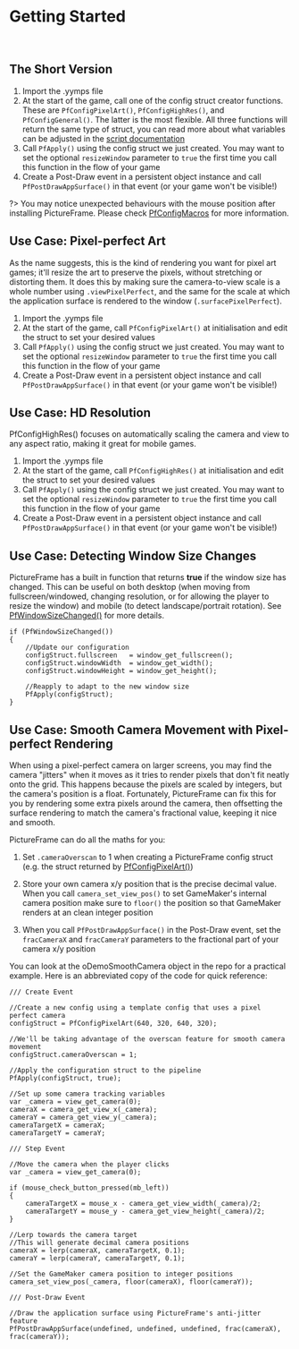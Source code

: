 # Getting Started

&nbsp;

## The Short Version

1. Import the .yymps file
2. At the start of the game, call one of the config struct creator functions. These are `PfConfigPixelArt()`, `PfConfigHighRes()`, and `PfConfigGeneral()`. The latter is the most flexible. All three functions will return the same type of struct, you can read more about what variables can be adjusted in the [script documentation](https://github.com/JujuAdams/PictureFrame/blob/dev/scripts/PfConfigGeneral/PfConfigGeneral.gml)
3. Call `PfApply()` using the config struct we just created. You may want to set the optional `resizeWindow` parameter to `true` the first time you call this function in the flow of your game
4. Create a Post-Draw event in a persistent object instance and call `PfPostDrawAppSurface()` in that event (or your game won't be visible!)

?> You may notice unexpected behaviours with the mouse position after installing PictureFrame. Please check [PfConfigMacros](PfConfigMacros) for more information.

## Use Case: Pixel-perfect Art

As the name suggests, this is the kind of rendering you want for pixel art games; it'll resize the art to preserve the pixels, without stretching or distorting them. It does this by making sure the camera-to-view scale is a whole number using `.viewPixelPerfect`, and the same for the scale at which the application surface is rendered to the window (`.surfacePixelPerfect`).

1. Import the .yymps file
2. At the start of the game, call `PfConfigPixelArt()` at initialisation and edit the struct to set your desired values
3. Call `PfApply()` using the config struct we just created. You may want to set the optional `resizeWindow` parameter to `true` the first time you call this function in the flow of your game
4. Create a Post-Draw event in a persistent object instance and call `PfPostDrawAppSurface()` in that event (or your game won't be visible!)

## Use Case: HD Resolution

PfConfigHighRes() focuses on automatically scaling the camera and view to any aspect ratio, making it great for mobile games. 

1. Import the .yymps file
2. At the start of the game, call `PfConfigHighRes()` at initialisation and edit the struct to set your desired values
3. Call `PfApply()` using the config struct we just created. You may want to set the optional `resizeWindow` parameter to `true` the first time you call this function in the flow of your game
4. Create a Post-Draw event in a persistent object instance and call `PfPostDrawAppSurface()` in that event (or your game won't be visible!)

## Use Case: Detecting Window Size Changes

PictureFrame has a built in function that returns **true** if the window size has changed. This can be useful on both desktop (when moving from fullscreen/windowed, changing resolution, or for allowing the player to resize the window) and mobile (to detect landscape/portrait rotation). See [PfWindowSizeChanged()](PfWindowSizeChanged) for more details.

```gml
if (PfWindowSizeChanged())
{
    //Update our configuration
    configStruct.fullscreen   = window_get_fullscreen();
    configStruct.windowWidth  = window_get_width();
    configStruct.windowHeight = window_get_height();
    
    //Reapply to adapt to the new window size
    PfApply(configStruct);
}
```

## Use Case: Smooth Camera Movement with Pixel-perfect Rendering

When using a pixel-perfect camera on larger screens, you may find the camera "jitters" when it moves as it tries to render pixels that don't fit neatly onto the grid. This happens because the pixels are scaled by integers, but the camera's position is a float. Fortunately, PictureFrame can fix this for you by rendering some extra pixels around the camera, then offsetting the surface rendering to match the camera's fractional value, keeping it nice and smooth.

PictureFrame can do all the maths for you:

1. Set `.cameraOverscan` to 1 when creating a PictureFrame config struct (e.g. the struct returned by [PfConfigPixelArt()](PfConfigPixelArt))

2. Store your own camera x/y position that is the precise decimal value. When you call `camera_set_view_pos()` to set GameMaker's internal camera position make sure to `floor()` the position so that GameMaker renders at an clean integer position

3. When you call `PfPostDrawAppSurface()` in the Post-Draw event, set the `fracCameraX` and `fracCameraY` parameters to the fractional part of your camera x/y position

You can look at the oDemoSmoothCamera object in the repo for a practical example. Here is an abbreviated copy of the code for quick reference:

```gml
/// Create Event

//Create a new config using a template config that uses a pixel perfect camera
configStruct = PfConfigPixelArt(640, 320, 640, 320);

//We'll be taking advantage of the overscan feature for smooth camera movement
configStruct.cameraOverscan = 1;

//Apply the configuration struct to the pipeline
PfApply(configStruct, true);

//Set up some camera tracking variables
var _camera = view_get_camera(0);
cameraX = camera_get_view_x(_camera);
cameraY = camera_get_view_y(_camera);
cameraTargetX = cameraX;
cameraTargetY = cameraY;
```
```gml
/// Step Event

//Move the camera when the player clicks
var _camera = view_get_camera(0);

if (mouse_check_button_pressed(mb_left))
{
    cameraTargetX = mouse_x - camera_get_view_width(_camera)/2;
    cameraTargetY = mouse_y - camera_get_view_height(_camera)/2;
}

//Lerp towards the camera target
//This will generate decimal camera positions
cameraX = lerp(cameraX, cameraTargetX, 0.1);
cameraY = lerp(cameraY, cameraTargetY, 0.1);

//Set the GameMaker camera position to integer positions
camera_set_view_pos(_camera, floor(cameraX), floor(cameraY));
```
```gml
/// Post-Draw Event

//Draw the application surface using PictureFrame's anti-jitter feature
PfPostDrawAppSurface(undefined, undefined, undefined, frac(cameraX), frac(cameraY));
```
